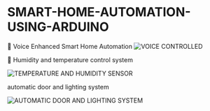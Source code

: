 # SMART-HOME-AUTOMATION-USING-ARDUINO
 Voice Enhanced Smart Home Automation
 ![VOICE CONTROLLED](https://user-images.githubusercontent.com/89734716/169374794-0fe7bb58-649a-414d-bea6-883a583ba4b4.png)



 Humidity and temperature control system

![TEMPERATURE AND HUMIDITY SENSOR](https://user-images.githubusercontent.com/89734716/169375649-7764584c-38d7-473f-9e34-d06b5cb6b5f8.png)



automatic door and lighting system

![AUTOMATIC DOOR AND LIGHTING SYSTEM](https://user-images.githubusercontent.com/89734716/169375728-466b364e-3b49-4920-a719-ae4fda11eba7.png)
